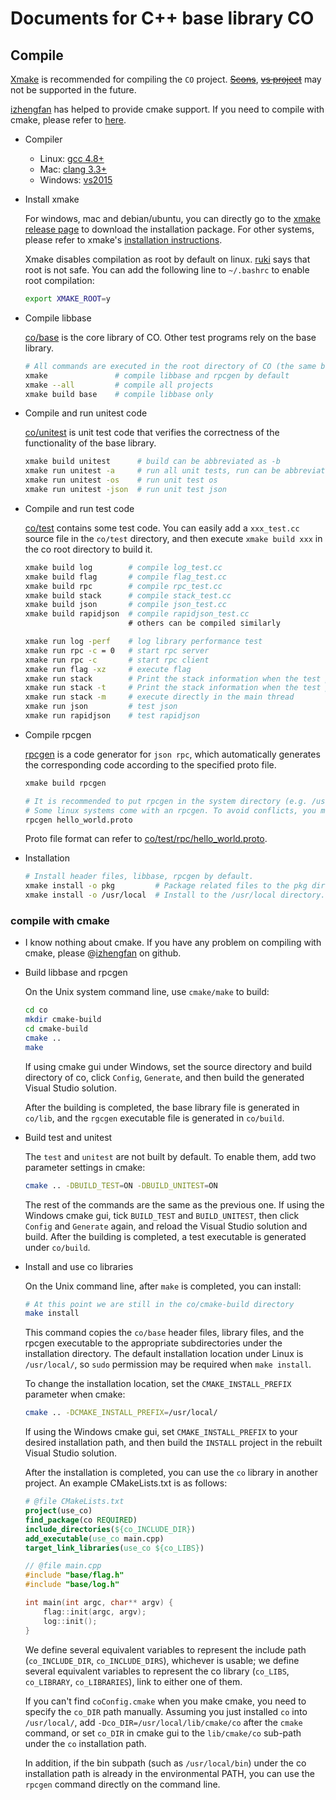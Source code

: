 # Documents for C++ base library CO

## Compile

[Xmake](https://github.com/xmake-io/xmake) is recommended for compiling the `CO` project. ~~[Scons](https://scons.org/)~~, ~~[vs project](https://visualstudio.microsoft.com/)~~ may not be supported in the future.

[izhengfan](https://github.com/izhengfan) has helped to provide cmake support. If you need to compile with cmake, please refer to [here](#compile-with-cmake).

- Compiler
    - Linux: [gcc 4.8+](https://gcc.gnu.org/projects/cxx-status.html#cxx11)
    - Mac: [clang 3.3+](https://clang.llvm.org/cxx_status.html)
    - Windows: [vs2015](https://visualstudio.microsoft.com/)

- Install xmake

  For windows, mac and debian/ubuntu, you can directly go to the [xmake release page](https://github.com/xmake-io/xmake/releases) to download the installation package. For other systems, please refer to xmake's [installation instructions](https://xmake.io/#/guide/installation).

  Xmake disables compilation as root by default on linux. [ruki](https://github.com/waruqi) says that root is not safe. You can add the following line to `~/.bashrc` to enable root compilation:

  ```sh
  export XMAKE_ROOT=y
  ```

- Compile libbase

  [co/base](https://github.com/idealvin/co/tree/master/base) is the core library of CO. Other test programs rely on the base library.

  ```sh
  # All commands are executed in the root directory of CO (the same below)
  xmake               # compile libbase and rpcgen by default
  xmake --all         # compile all projects
  xmake build base    # compile libbase only
  ```

- Compile and run unitest code

  [co/unitest](https://github.com/idealvin/co/tree/master/unitest/base) is unit test code that verifies the correctness of the functionality of the base library.

  ```sh
  xmake build unitest      # build can be abbreviated as -b
  xmake run unitest -a     # run all unit tests, run can be abbreviated as r
  xmake run unitest -os    # run unit test os
  xmake run unitest -json  # run unit test json
  ```

- Compile and run test code

  [co/test](https://github.com/idealvin/co/tree/master/test) contains some test code. You can easily add a `xxx_test.cc` source file in the `co/test` directory, and then execute `xmake build xxx` in the co root directory to build it.

  ```sh
  xmake build log        # compile log_test.cc
  xmake build flag       # compile flag_test.cc
  xmake build rpc        # compile rpc_test.cc
  xmake build stack      # compile stack_test.cc
  xmake build json       # compile json_test.cc
  xmake build rapidjson  # compile rapidjson_test.cc
                         # others can be compiled similarly
  
  xmake run log -perf    # log library performance test
  xmake run rpc -c = 0   # start rpc server
  xmake run rpc -c       # start rpc client
  xmake run flag -xz     # execute flag
  xmake run stack        # Print the stack information when the test program crashes, executed in coroutine by default.
  xmake run stack -t     # Print the stack information when the test program crashes, executed in a thread
  xmake run stack -m     # execute directly in the main thread
  xmake run json         # test json
  xmake run rapidjson    # test rapidjson
  ```

- Compile rpcgen

  [rpcgen](https://github.com/idealvin/co/tree/master/rpcgen) is a code generator for `json rpc`, which automatically generates the corresponding code according to the specified proto file.

  ```sh
  xmake build rpcgen
  
  # It is recommended to put rpcgen in the system directory (e.g. /usr/local/bin/).
  # Some linux systems come with an rpcgen. To avoid conflicts, you may need to rename rpcgen.
  rpcgen hello_world.proto
  ```

  Proto file format can refer to [co/test/rpc/hello_world.proto](https://github.com/idealvin/co/blob/master/test/rpc/hello_world.proto).

- Installation

  ```sh
  # Install header files, libbase, rpcgen by default.
  xmake install -o pkg         # Package related files to the pkg directory.
  xmake install -o /usr/local  # Install to the /usr/local directory.
  ```


### compile with cmake

- I know nothing about cmake. If you have any problem on compiling with cmake, please @[izhengfan](https://github.com/izhengfan) on github.

- Build libbase and rpcgen

  On the Unix system command line, use `cmake/make` to build:
  
  ```sh
  cd co
  mkdir cmake-build
  cd cmake-build
  cmake ..
  make
  ```

  If using cmake gui under Windows, set the source directory and build directory of co, click `Config`, `Generate`, and then build the generated Visual Studio solution.

  After the building is completed, the base library file is generated in `co/lib`, and the `rgcgen` executable file is generated in `co/build`.

- Build test and unitest

  The `test` and `unitest` are not built by default. To enable them, add two parameter settings in cmake:

  ```sh
  cmake .. -DBUILD_TEST=ON -DBUILD_UNITEST=ON
  ```

  The rest of the commands are the same as the previous one. If using the Windows cmake gui, tick `BUILD_TEST` and `BUILD_UNITEST`, then click `Config` and `Generate` again, and reload the Visual Studio solution and build. After the building is completed, a test executable is generated under `co/build`.

- Install and use co libraries

  On the Unix command line, after `make` is completed, you can install:

  ```sh
  # At this point we are still in the co/cmake-build directory
  make install
  ```

  This command copies the `co/base` header files, library files, and the rpcgen executable to the appropriate subdirectories under the installation directory. The default installation location under Linux is `/usr/local/`, so `sudo` permission may be required when `make install`.

  To change the installation location, set the `CMAKE_INSTALL_PREFIX` parameter when cmake:

  ```sh
  cmake .. -DCMAKE_INSTALL_PREFIX=/usr/local/
  ```

  If using the Windows cmake gui, set `CMAKE_INSTALL_PREFIX` to your desired installation path, and then build the `INSTALL` project in the rebuilt Visual Studio solution.

  After the installation is completed, you can use the `co` library in another project. An example CMakeLists.txt is as follows:

  ```cmake
  # @file CMakeLists.txt
  project(use_co)
  find_package(co REQUIRED)
  include_directories(${co_INCLUDE_DIR})
  add_executable(use_co main.cpp)
  target_link_libraries(use_co ${co_LIBS})
  ```

  ```cpp
  // @file main.cpp
  #include "base/flag.h"
  #include "base/log.h"

  int main(int argc, char** argv) {
      flag::init(argc, argv);
      log::init();
  }
  ```

  We define several equivalent variables to represent the include path (`co_INCLUDE_DIR`, `co_INCLUDE_DIRS`), whichever is usable; we define several equivalent variables to represent the co library (`co_LIBS`, `co_LIBRARY`, `co_LIBRARIES`), link to either one of them.

  If you can't find `coConfig.cmake` when you make cmake, you need to specify the `co_DIR` path manually. Assuming you just installed `co` into `/usr/local/`, add `-Dco_DIR=/usr/local/lib/cmake/co` after the `cmake` command, or set `co_DIR` in cmake gui to the `lib/cmake/co` sub-path under the `co` installation path.

  In addition, if the bin subpath (such as `/usr/local/bin`) under the co installation path is already in the environmental PATH, you can use the `rpcgen` command directly on the command line.
